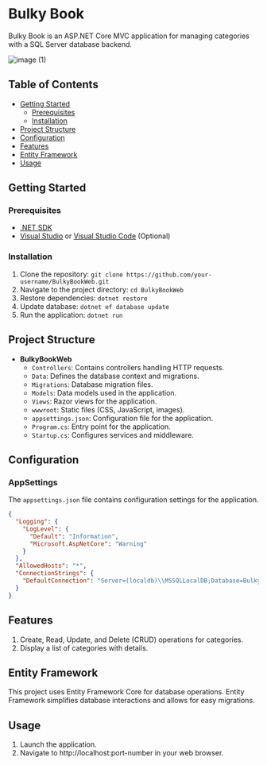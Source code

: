# Bulky Book

Bulky Book is an ASP.NET Core MVC application for managing categories with a SQL Server database backend.

![image (1)](https://github.com/RafayKhattak/BulkyBook-NET-MVC-Core/assets/90026724/af2be78f-cc16-464d-929e-42596054c465)

## Table of Contents
- [Getting Started](#getting-started)
  - [Prerequisites](#prerequisites)
  - [Installation](#installation)
- [Project Structure](#project-structure)
- [Configuration](#configuration)
- [Features](#features)
- [Entity Framework](#entity-framework)
- [Usage](#usage)

## Getting Started

### Prerequisites
- [.NET SDK](https://dotnet.microsoft.com/download)
- [Visual Studio](https://visualstudio.microsoft.com/) or [Visual Studio Code](https://code.visualstudio.com/) (Optional)

### Installation
1. Clone the repository: `git clone https://github.com/your-username/BulkyBookWeb.git`
2. Navigate to the project directory: `cd BulkyBookWeb`
3. Restore dependencies: `dotnet restore`
4. Update database: `dotnet ef database update`
5. Run the application: `dotnet run`

## Project Structure

- **BulkyBookWeb**
  - `Controllers`: Contains controllers handling HTTP requests.
  - `Data`: Defines the database context and migrations.
  - `Migrations`: Database migration files.
  - `Models`: Data models used in the application.
  - `Views`: Razor views for the application.
  - `wwwroot`: Static files (CSS, JavaScript, images).
  - `appsettings.json`: Configuration file for the application.
  - `Program.cs`: Entry point for the application.
  - `Startup.cs`: Configures services and middleware.

## Configuration

### AppSettings
The `appsettings.json` file contains configuration settings for the application.

```json
{
  "Logging": {
    "LogLevel": {
      "Default": "Information",
      "Microsoft.AspNetCore": "Warning"
    }
  },
  "AllowedHosts": "*",
  "ConnectionStrings": {
    "DefaultConnection": "Server=(localdb)\\MSSQLLocalDB;Database=Bulky;Trusted_Connection=True;"
  }
}
```

## Features
1. Create, Read, Update, and Delete (CRUD) operations for categories.
2. Display a list of categories with details.

## Entity Framework
This project uses Entity Framework Core for database operations. Entity Framework simplifies database interactions and allows for easy migrations.

## Usage
1. Launch the application.
2. Navigate to http://localhost:port-number in your web browser.

